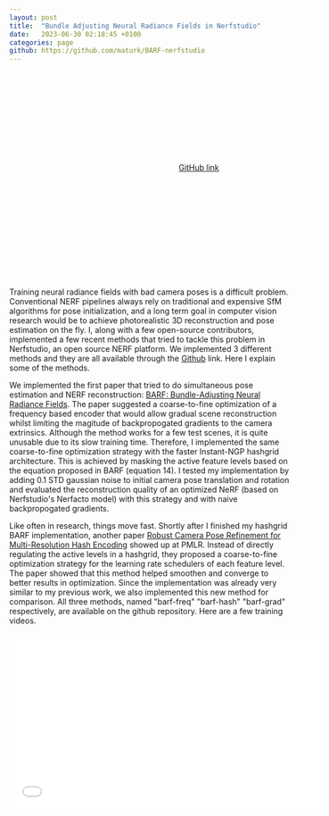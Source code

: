 ```yaml
---
layout: post
title:  "Bundle Adjusting Neural Radiance Fields in Nerfstudio"
date:   2023-06-30 02:18:45 +0100
categories: page
github: https://github.com/maturk/BARF-nerfstudio
---
```

<link href="{{ site.baseurl }}/assets/css/twentytwenty.css" rel="stylesheet" type="text/css" />
<script src="https://ajax.googleapis.com/ajax/libs/jquery/3.6.1/jquery.min.js"></script>
<script src="https://maxcdn.bootstrapcdn.com/bootstrap/3.4.1/js/bootstrap.min.js"></script>
 <link rel="stylesheet" href="/assets/css/styles.css">
<div style="margin-top: 2em"></div>
<div class="row">
  <div class = "column">
    <p class="project-links">
        <svg class="svg-icon grey"><use xlink:href="{{ '/assets/minima-social-icons.svg#github' | relative_url }}"></use></svg>
        <a href="{{ page.github }}" target="_blank">GitHub link</a>
    </p> 
    </div>
    <div class = "column">
    <p class="project-links">
        <svg class="svg-icon grey"><use xlink:href="{{ '/assets/minima-social-icons.svg#pdf' | relative_url }}"></use></svg>
    </p> 
    </div>
<p>Training neural radiance fields with bad camera poses is a difficult problem. Conventional NERF pipelines always rely on traditional and expensive SfM algorithms for pose initialization, and a long term goal in computer vision research would be to achieve photorealistic 3D reconstruction and pose estimation on the fly. I, along with a few open-source contributors, implemented a few recent methods that tried to tackle this problem in Nerfstudio, an open source NERF platform. We implemented 3 different methods and they are all available through the <a href="https://github.com/maturk/BARF-nerfstudio">Github</a> link. Here I explain some of the methods.</p>

<p>We implemented the first paper that tried to do simultaneous pose estimation and NERF reconstruction: <a href=" https://arxiv.org/abs/2104.06405">BARF: Bundle-Adjusting Neural Radiance Fields</a>. The paper suggested a coarse-to-fine optimization of a frequency based encoder that would allow gradual scene reconstruction whilst limiting the magitude of backpropogated gradients to the camera extrinsics. Although the method works for a few test scenes, it is quite unusable due to its slow training time. Therefore, I implemented the same coarse-to-fine optimization strategy with the faster Instant-NGP hashgrid architecture. This is achieved by masking the active feature levels based on the equation proposed in BARF (equation 14). I tested my implementation by adding 0.1 STD gaussian noise to initial camera pose translation and rotation and evaluated the reconstruction quality of an optimized NeRF (based on Nerfstudio's Nerfacto model) with this strategy and with naive backpropogated gradients. 
</p>

<p>Like often in research, things move fast. Shortly after I finished my hashgrid BARF implementation, another paper <a href="https://arxiv.org/abs/2302.01571">Robust Camera Pose Refinement for Multi-Resolution Hash Encoding</a> showed up at PMLR. Instead of directly regulating the active levels in a hashgrid, they proposed a coarse-to-fine optimization strategy for the learning rate schedulers of each feature level. The paper showed that this method helped smoothen and converge to better results in optimization. Since the implementation was already very similar to my previous work, we also implemented this new method for comparison. All three methods, named "barf-freq" "barf-hash" "barf-grad" respectively, are available on the github repository. Here are a few training videos.</p>

<center>
<iframe width="560" height="315" src="{{ site.baseurl }}/assets/images/barf/barfVid.mp4" title="BARF vs Nerfacto" frameborder="0" allow="accelerometer; autoplay; clipboard-write; encrypted-media; gyroscope; picture-in-picture; web-share" allowfullscreen></iframe>
</center>

<br><br>

<script src="https://ajax.googleapis.com/ajax/libs/jquery/1.11.0/jquery.min.js"></script>
<script src="{{ site.baseurl }}/assets/jquery.twentytwenty.js"></script>
<script src="{{ site.baseurl }}/assets/bootstrap.min.js"></script>
<script src="{{ site.baseurl }}/assets/jquery.event.move.js"></script>
<script>
$(window).load(function(){$(".twentytwenty-container").twentytwenty({default_offset_pct: 0.5});});
</script>